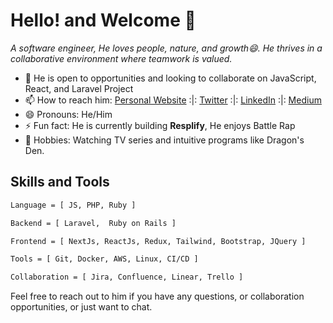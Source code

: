 # Hello! and Welcome 👋 
*A software engineer, He loves people, nature, and growth😄. He thrives in a collaborative environment where teamwork is valued.*

- 🤔 He is open to opportunities and looking to collaborate on JavaScript, React, and Laravel Project
- 📫 How to reach him: [Personal Website](https://www.mrprotocol.dev) :|: [Twitter](https://twitter.com/dprotocoll) :|:  [LinkedIn](https://www.linkedin.com/in/mrprotocoll) :|:  [Medium](https://medium.com/@mrprotocoll)
- 😄 Pronouns: He/Him
- ⚡ Fun fact: He is currently building **Resplify**, He enjoys Battle Rap
-  🌱 Hobbies: Watching TV series and intuitive programs like Dragon's Den.

## Skills and Tools

```sh
Language = [ JS, PHP, Ruby ]

Backend = [ Laravel,  Ruby on Rails ]

Frontend = [ NextJs, ReactJs, Redux, Tailwind, Bootstrap, JQuery ]

Tools = [ Git, Docker, AWS, Linux, CI/CD ]

Collaboration = [ Jira, Confluence, Linear, Trello ]

```

Feel free to reach out to him if you have any questions, or collaboration opportunities, or just want to chat.
